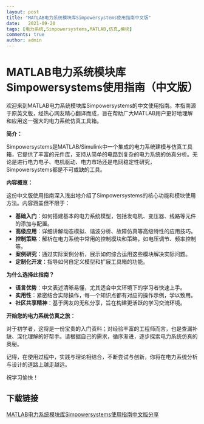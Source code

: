 ```yaml
---
layout: post
title: "MATLAB电力系统模块库Simpowersystems使用指南中文版"
date:   2021-09-20
tags: [电力系统,Simpowersystems,MATLAB,仿真,模块]
comments: true
author: admin
---
```

# MATLAB电力系统模块库Simpowersystems使用指南（中文版）

欢迎来到MATLAB电力系统模块库Simpowersystems的中文使用指南。本指南源于原英文版，经热心网友精心翻译而成，旨在帮助广大MATLAB用户更好地理解和应用这一强大的电力系统仿真工具箱。

**简介：**

Simpowersystems是MATLAB/Simulink中一个集成的电力系统建模与仿真工具箱，它提供了丰富的元件库，支持从简单的电路到复杂的电力系统的仿真分析。无论是进行电力电子、电机驱动、电力市场还是电网稳定性研究，Simpowersystems都是不可或缺的工具。

**内容概览：**

这份中文版使用指南深入浅出地介绍了Simpowersystems的核心功能和模块使用方法。内容涵盖但不限于：
- **基础入门**：如何搭建基本的电力系统模型，包括发电机、变压器、线路等元件的添加与配置。
- **高级应用**：详细讲解动态模拟、谐波分析、故障仿真等高级特性的应用技巧。
- **控制策略**：解析在电力系统中常用的控制模块和策略，如电压调节、频率控制等。
- **案例研究**：通过实际案例分析，展示如何综合运用这些模块解决实际问题。
- **定制化开发**：指导如何自定义模型和扩展工具箱的功能。

**为什么选择此指南？**

- **语言优势**：中文表述清晰易懂，尤其适合中文环境下的学习者快速上手。
- **实用性**：紧密结合实际操作，每一个知识点都有对应的操作示例，学以致用。
- **社区共享精神**：基于网友的无私分享，旨在构建更活跃的学习交流环境。

**开始您的电力系统仿真之旅：**

对于初学者，这将是一份宝贵的入门资料；对经验丰富的工程师而言，也是查漏补缺、深化理解的好帮手。请根据自己的需求，循序渐进，逐步探索电力系统仿真的奥秘。

记得，在使用过程中，实践与理论相结合，不断尝试与创新，你将在电力系统分析与设计的道路上越走越远。

祝学习愉快！

## 下载链接

[MATLAB电力系统模块库Simpowersystems使用指南中文版分享](https://pan.quark.cn/s/af308295a888)
